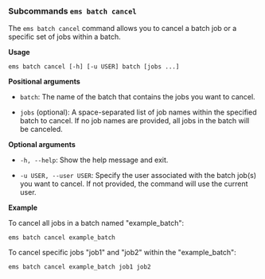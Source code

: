   ### Subcommands `ems batch cancel`

  The `ems batch cancel` command allows you to cancel a batch job or a specific set of jobs within a batch.

  **Usage**

  ```
  ems batch cancel [-h] [-u USER] batch [jobs ...]
  ```


  **Positional arguments**

  - `batch`: The name of the batch that contains the jobs you want to cancel.

  - `jobs` (optional): A space-separated list of job names within the specified batch to cancel. If no job names are provided, all jobs in the batch will be canceled.


  **Optional arguments**

  - `-h, --help`: Show the help message and exit.

  - `-u USER, --user USER`: Specify the user associated with the batch job(s) you want to cancel. If not provided, the command will use the current user.

  **Example**

  To cancel all jobs in a batch named "example_batch":

  ```
  ems batch cancel example_batch
  ```

  To cancel specific jobs "job1" and "job2" within the "example_batch":

  ```
  ems batch cancel example_batch job1 job2
  ```